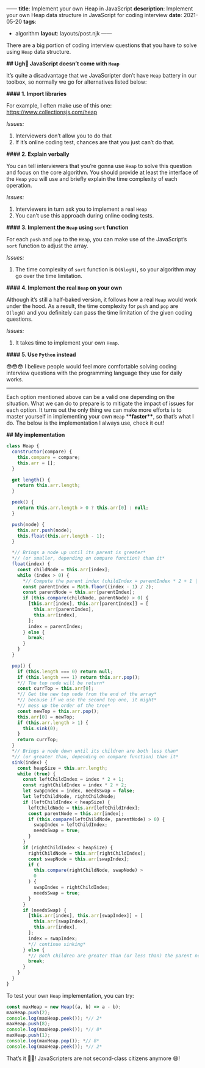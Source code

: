 #

——
**title**: Implement your own Heap in JavaScript
**description**: Implement your own Heap data structure in JavaScript for coding interview
**date**: 2021-05-20
**tags**:

- algorithm
  **layout**: layouts/post.njk
  ——

There are a big portion of coding interview questions that you have to solve using `Heap` data structure.

**## Ugh🤢 JavaScript doesn’t come with `Heap`**

It’s quite a disadvantage that we JavaScripter don’t have `Heap` battery in our toolbox,
so normally we go for alternatives listed below:

**#### 1. Import libraries**

For example, I often make use of this one: https://www.collectionsjs.com/heap

_*Issues:*_

1. Interviewers don’t allow you to do that
2. If it’s online coding test, chances are that you just can’t do that.

**#### 2. Explain verbally**

You can tell interviewers that you’re gonna use `Heap` to solve this question and focus on the core algorithm. You should provide at least the interface of the `Heap` you will use and briefly explain the time complexity of each operation.

_*Issues:*_

1. Interviewers in turn ask you to implement a real `Heap`
2. You can’t use this approach during online coding tests.

**#### 3. Implement the `Heap` using `sort` function**

For each `push` and `pop` to the `Heap`, you can make use of the JavaScript’s `sort` function to adjust the array.

_*Issues:*_

1. The time complexity of `sort` function is `O(NlogN)`, so your algorithm may go over the time limitation.

**#### 4. Implement the real `Heap` on your own**

Although it’s still a half-baked version, it follows how a real `Heap` would work under the hood. As a result, the time complexity for `push` and `pop` are `O(logN)` and you definitely can pass the time limitation of the given coding questions.

_*Issues:*_

1. It takes time to implement your own `Heap`.

**#### 5. Use `Python` instead**

😳😳😳
I believe people would feel more comfortable solving coding interview questions with the programming language they use for daily works.

---

Each option mentioned above can be a valid one depending on the situation. What we can do to prepare is to mitigate the impact of issues for each option. It turns out the only thing we can make more efforts is to master yourself in implementing your own `Heap` \***\*faster\*\***, so that’s what I do. The below is the implementation I always use, check it out!

**## My implementation**

```js
class Heap {
  constructor(compare) {
    this.compare = compare;
    this.arr = [];
  }

  get length() {
    return this.arr.length;
  }

  peek() {
    return this.arr.length > 0 ? this.arr[0] : null;
  }

  push(node) {
    this.arr.push(node);
    this.float(this.arr.length - 1);
  }

  *// Brings a node up until its parent is greater*
  *// (or smaller, depending on compare function) than it*
  float(index) {
    const childNode = this.arr[index];
    while (index > 0) {
      *// Compute the parent index (childIndex = parentIndex * 2 + 1 || parentIndex * 2 + 2)*
      const parentIndex = Math.floor((index - 1) / 2);
      const parentNode = this.arr[parentIndex];
      if (this.compare(childNode, parentNode) > 0) {
        [this.arr[index], this.arr[parentIndex]] = [
          this.arr[parentIndex],
          this.arr[index],
        ];
        index = parentIndex;
      } else {
        break;
      }
    }
  }

  pop() {
    if (this.length === 0) return null;
    if (this.length === 1) return this.arr.pop();
    *// The top node will be return*
    const currTop = this.arr[0];
    *// Get the new top node from the end of the array*
    *// because if we use the second top one, it might*
    *// mess up the order of the tree*
    const newTop = this.arr.pop();
    this.arr[0] = newTop;
    if (this.arr.length > 1) {
      this.sink(0);
    }
    return currTop;
  }
  *// Brings a node down until its children are both less than*
  *// (or greater than, depending on compare function) than it*
  sink(index) {
    const heapSize = this.arr.length;
    while (true) {
      const leftChildIndex = index * 2 + 1;
      const rightChildIndex = index * 2 + 2;
      let swapIndex = index, needsSwap = false;
      let leftChildNode, rightChildNode;
      if (leftChildIndex < heapSize) {
        leftChildNode = this.arr[leftChildIndex];
        const parentNode = this.arr[index];
        if (this.compare(leftChildNode, parentNode) > 0) {
          swapIndex = leftChildIndex;
          needsSwap = true;
        }
      }
      if (rightChildIndex < heapSize) {
        rightChildNode = this.arr[rightChildIndex];
        const swapNode = this.arr[swapIndex];
        if (
          this.compare(rightChildNode, swapNode) >
          0
        ) {
          swapIndex = rightChildIndex;
          needsSwap = true;
        }
      }
      if (needsSwap) {
        [this.arr[index], this.arr[swapIndex]] = [
          this.arr[swapIndex],
          this.arr[index],
        ];
        index = swapIndex;
        *// continue sinking*
      } else {
        *// Both children are greater than (or less than) the parent node*
        break;
      }
    }
  }
}
```

To test your own `Heap` implementation, you can try:

```js
const maxHeap = new Heap((a, b) => a - b);
maxHeap.push(2);
console.log(maxHeap.peek()); *// 2*
maxHeap.push(8);
console.log(maxHeap.peek()); *// 8*
maxHeap.push(1);
console.log(maxHeap.pop()); *// 8*
console.log(maxHeap.peek()); *// 2*
```

That’s it 👨‍💻! JavaScripters are not second-class citizens anymore 😄!
